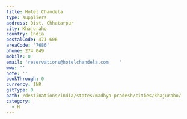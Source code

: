 ```yaml
---
title: Hotel Chandela
type: suppliers
address: Dist. Chhatarpur
city: Khajuraho
country: India
postalCode: 471 606
areaCode: '7686'
phone: 274 049
mobile: 0
email: 'reservations@hotelchandela.com    '
www: ''
note: ''
bookThrough: 0
currency: INR
gstType: 0
path: /destinations/india/states/madhya-pradesh/cities/khajuraho/
category:
  - H
---
```


